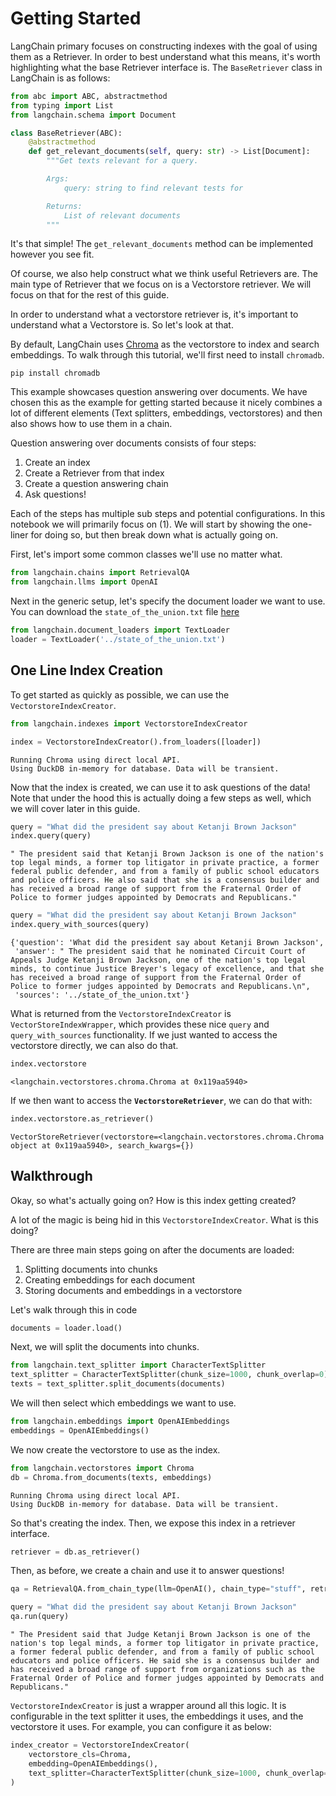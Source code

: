 # Getting Started

LangChain primary focuses on constructing indexes with the goal of using
them as a Retriever. In order to best understand what this means, it\'s
worth highlighting what the base Retriever interface is. The
`BaseRetriever` class in LangChain is as follows:

``` python
from abc import ABC, abstractmethod
from typing import List
from langchain.schema import Document

class BaseRetriever(ABC):
    @abstractmethod
    def get_relevant_documents(self, query: str) -> List[Document]:
        """Get texts relevant for a query.

        Args:
            query: string to find relevant tests for

        Returns:
            List of relevant documents
        """
```

It's that simple! The `get_relevant_documents` method can be
implemented however you see fit.

Of course, we also help construct what we think useful Retrievers are.
The main type of Retriever that we focus on is a Vectorstore retriever.
We will focus on that for the rest of this guide.

In order to understand what a vectorstore retriever is, it\'s important
to understand what a Vectorstore is. So let\'s look at that.

By default, LangChain uses [Chroma](../../ecosystem/chroma.md) as the
vectorstore to index and search embeddings. To walk through this
tutorial, we\'ll first need to install `chromadb`.

    pip install chromadb

This example showcases question answering over documents. We have chosen
this as the example for getting started because it nicely combines a lot
of different elements (Text splitters, embeddings, vectorstores) and
then also shows how to use them in a chain.

Question answering over documents consists of four steps:

1.  Create an index
2.  Create a Retriever from that index
3.  Create a question answering chain
4.  Ask questions!

Each of the steps has multiple sub steps and potential configurations.
In this notebook we will primarily focus on (1). We will start by
showing the one-liner for doing so, but then break down what is actually
going on.

First, let\'s import some common classes we\'ll use no matter what.

``` python
from langchain.chains import RetrievalQA
from langchain.llms import OpenAI
```

Next in the generic setup, let\'s specify the document loader we want to
use. You can download the `state_of_the_union.txt` file
[here](https://github.com/hwchase17/langchain/blob/master/docs/modules/state_of_the_union.txt)

``` python
from langchain.document_loaders import TextLoader
loader = TextLoader('../state_of_the_union.txt')
```

## One Line Index Creation

To get started as quickly as possible, we can use the
`VectorstoreIndexCreator`.

``` python
from langchain.indexes import VectorstoreIndexCreator
```

``` python
index = VectorstoreIndexCreator().from_loaders([loader])
```

    Running Chroma using direct local API.
    Using DuckDB in-memory for database. Data will be transient.

Now that the index is created, we can use it to ask questions of the
data! Note that under the hood this is actually doing a few steps as
well, which we will cover later in this guide.

``` python
query = "What did the president say about Ketanji Brown Jackson"
index.query(query)
```

    " The president said that Ketanji Brown Jackson is one of the nation's top legal minds, a former top litigator in private practice, a former federal public defender, and from a family of public school educators and police officers. He also said that she is a consensus builder and has received a broad range of support from the Fraternal Order of Police to former judges appointed by Democrats and Republicans."

``` python
query = "What did the president say about Ketanji Brown Jackson"
index.query_with_sources(query)
```

    {'question': 'What did the president say about Ketanji Brown Jackson',
     'answer': " The president said that he nominated Circuit Court of Appeals Judge Ketanji Brown Jackson, one of the nation's top legal minds, to continue Justice Breyer's legacy of excellence, and that she has received a broad range of support from the Fraternal Order of Police to former judges appointed by Democrats and Republicans.\n",
     'sources': '../state_of_the_union.txt'}

What is returned from the `VectorstoreIndexCreator` is
`VectorStoreIndexWrapper`, which provides these nice `query` and
`query_with_sources` functionality. If we just wanted to access the
vectorstore directly, we can also do that.

``` python
index.vectorstore
```

    <langchain.vectorstores.chroma.Chroma at 0x119aa5940>

If we then want to access the **`VectorstoreRetriever`**, we can do that with:

``` python
index.vectorstore.as_retriever()
```

    VectorStoreRetriever(vectorstore=<langchain.vectorstores.chroma.Chroma object at 0x119aa5940>, search_kwargs={})

## Walkthrough

Okay, so what\'s actually going on? How is this index getting created?

A lot of the magic is being hid in this `VectorstoreIndexCreator`. What
is this doing?

There are three main steps going on after the documents are loaded:

1.  Splitting documents into chunks
2.  Creating embeddings for each document
3.  Storing documents and embeddings in a vectorstore

Let's walk through this in code

``` python
documents = loader.load()
```

Next, we will split the documents into chunks.

``` python
from langchain.text_splitter import CharacterTextSplitter
text_splitter = CharacterTextSplitter(chunk_size=1000, chunk_overlap=0)
texts = text_splitter.split_documents(documents)
```

We will then select which embeddings we want to use.

``` python
from langchain.embeddings import OpenAIEmbeddings
embeddings = OpenAIEmbeddings()
```

We now create the vectorstore to use as the index.

``` python
from langchain.vectorstores import Chroma
db = Chroma.from_documents(texts, embeddings)
```

    Running Chroma using direct local API.
    Using DuckDB in-memory for database. Data will be transient.

So that's creating the index. Then, we expose this index in a retriever
interface.

``` python
retriever = db.as_retriever()
```

Then, as before, we create a chain and use it to answer questions!

``` python
qa = RetrievalQA.from_chain_type(llm=OpenAI(), chain_type="stuff", retriever=retriever)
```

``` python
query = "What did the president say about Ketanji Brown Jackson"
qa.run(query)
```

    " The President said that Judge Ketanji Brown Jackson is one of the nation's top legal minds, a former top litigator in private practice, a former federal public defender, and from a family of public school educators and police officers. He said she is a consensus builder and has received a broad range of support from organizations such as the Fraternal Order of Police and former judges appointed by Democrats and Republicans."

`VectorstoreIndexCreator` is just a wrapper around all this logic. It is
configurable in the text splitter it uses, the embeddings it uses, and
the vectorstore it uses. For example, you can configure it as below:

``` python
index_creator = VectorstoreIndexCreator(
    vectorstore_cls=Chroma, 
    embedding=OpenAIEmbeddings(),
    text_splitter=CharacterTextSplitter(chunk_size=1000, chunk_overlap=0)
)
```
